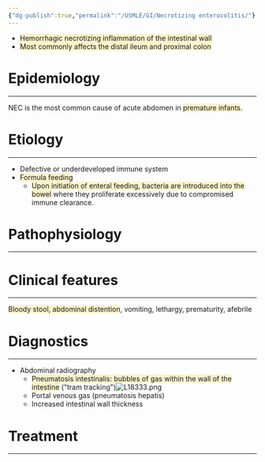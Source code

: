 ```yaml
---
{"dg-publish":true,"permalink":"/USMLE/GI/Necrotizing enterocolitis/"}
---
```


- <span style="background:rgba(240, 200, 0, 0.2)">Hemorrhagic necrotizing inflammation of the intestinal wall</span>
- <span style="background:rgba(240, 200, 0, 0.2)">Most commonly affects the distal ileum and proximal colon</span>
# Epidemiology
---
NEC is the most common cause of acute abdomen in <span style="background:rgba(240, 200, 0, 0.2)">premature infants</span>.

# Etiology
---
- Defective or underdeveloped immune system
- <span style="background:rgba(240, 200, 0, 0.2)">Formula feeding</span>
	- <span style="background:rgba(240, 200, 0, 0.2)">Upon initiation of enteral feeding, bacteria are introduced into the bowel</span> where they proliferate excessively due to compromised immune clearance.

# Pathophysiology
---


# Clinical features
---
<span style="background:rgba(240, 200, 0, 0.2)">Bloody stool, abdominal distention</span>, vomiting, lethargy, prematurity, afebrile

# Diagnostics
---
- Abdominal radiography
	- <span style="background:rgba(240, 200, 0, 0.2)">Pneumatosis intestinalis: bubbles of gas within the wall of the intestine</span> ("tram tracking")![L18333.png](/img/user/appendix/L18333.png)
	- Portal venous gas (pneumatosis hepatis) 
	- Increased intestinal wall thickness

# Treatment
---

